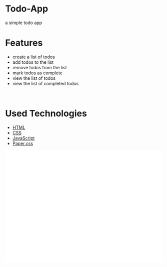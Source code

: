 # Todo-App
a simple todo app
<br>

# Features
- create a list of todos
- add todos to the list
- remove todos from the list
- mark todos as complete
- view the list of todos
- view the list of completed todos
<br>

# Used Technologies
- [HTML](https://www.w3schools.com/html/html5_intro.asp)
- [CSS](https://www.w3schools.com/css/css_intro.asp)
- [JavaScript](https://www.w3schools.com/js/js_intro.asp)
- [Paper.css](https://papercss.io/)

<img src="./src/todo.gif"></img>